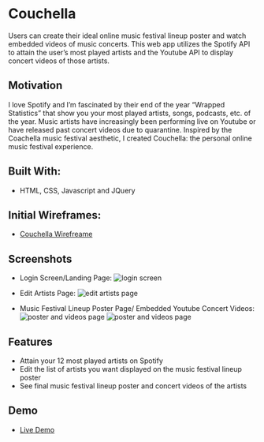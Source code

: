 # Couchella

Users can create their ideal online music festival lineup poster and watch embedded videos of music concerts. This web app utilizes the Spotify API to attain the user’s most played artists and the Youtube API to display concert videos of those artists.

## Motivation

I love Spotify and I’m fascinated by their end of the year “Wrapped Statistics” that show you your most played artists, songs, podcasts, etc. of the year. Music artists have increasingly been performing live on Youtube or have released past concert videos due to quarantine. Inspired by the Coachella music festival aesthetic, I created Couchella: the personal online music festival experience.

## Built With:

- HTML, CSS, Javascript and JQuery

## Initial Wireframes:

- [Couchella Wirefreame](https://drive.google.com/file/d/1nfSrB5rBAZPYpeEGhOhjQHReCrgew3QT/view?usp=sharing)

## Screenshots

- Login Screen/Landing Page:
  ![login screen](Images/login.png)

- Edit Artists Page:
  ![edit artists page](Images/edit.png)

- Music Festival Lineup Poster Page/ Embedded Youtube Concert Videos:
  ![poster and videos page](Images/rendered.png)
  ![poster and videos page](Images/rendered2.png)

## Features

- Attain your 12 most played artists on Spotify
- Edit the list of artists you want displayed on the music festival lineup poster
- See final music festival lineup poster and concert videos of the artists

## Demo

- [Live Demo](https://marfriaz.github.io/couchella/)

